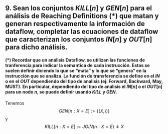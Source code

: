 ## 9. Sean los conjuntos $KILL[n]$ y $GEN[n]$ para el análisis de Reaching Definitions (*) que matan y generan respectivamente la información de dataflow, completar las ecuaciones de dataflow que caracterizan los conjuntos $IN[n]$ y $OUT[n]$ para dicho análisis.
#### (*) Recordar que un análisis Dataflow, se utilizan las funciones de tranferencia para indicar la semantica de cada instrucción. Estas se suelen definir diciendo lo que se “mata” y lo que se “genera” en la instrucción que se analiza. La función de transferencia se define en el $IN$ o en el $OUT$ dependiendo del tipo de analisis (ej: Forward, Backward, May, MUST). En particular, dependiendo del tipo de análisis el $IN[n]$ o el $OUT[n]$ para un nodo $n$, se puede definir usando $KILL$ y $GEN$.

Tenemos
$$
    GEN[n: X = E] := \{(X, i)\}
$$
y 
$$
    KILL[n: X = E] := JOIN(n: X = E)\downarrow X
$$
